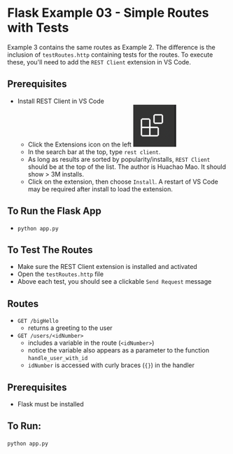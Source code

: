 # Flask Example 03 - Simple Routes with Tests

Example 3 contains the same routes as Example 2.  The difference is the inclusion of `testRoutes.http` containing tests for the routes. To execute these, you'll need to add the `REST Client` extension in VS Code. 

## Prerequisites
- Install REST Client in VS Code
  - Click the Extensions icon on the left ![the extension icon](images/ext-icon.png)
  - In the search bar at the top, type `rest client`. 
  - As long as results are sorted by popularity/installs, `REST Client` should be at the top of the list. The author is Huachao Mao.  It should show > 3M installs. 
  - Click on the extension, then choose `Install`.  A restart of VS Code may be required after install to load the extension. 

## To Run the Flask App
- `python app.py`

## To Test The Routes
- Make sure the REST Client extension is installed and activated
- Open the `testRoutes.http` file
- Above each test, you should see a clickable `Send Request` message



## Routes

- `GET /bigHello`
  - returns a greeting to the user
- `GET /users/<idNumber>`
  - includes a variable in the route (`<idNumber>`) 
  - notice the variable also appears as a parameter to the function `handle_user_with_id`
  - `idNumber` is accessed with curly braces (`{}`) in the handler

## Prerequisites
- Flask must be installed

## To Run:
`python app.py`